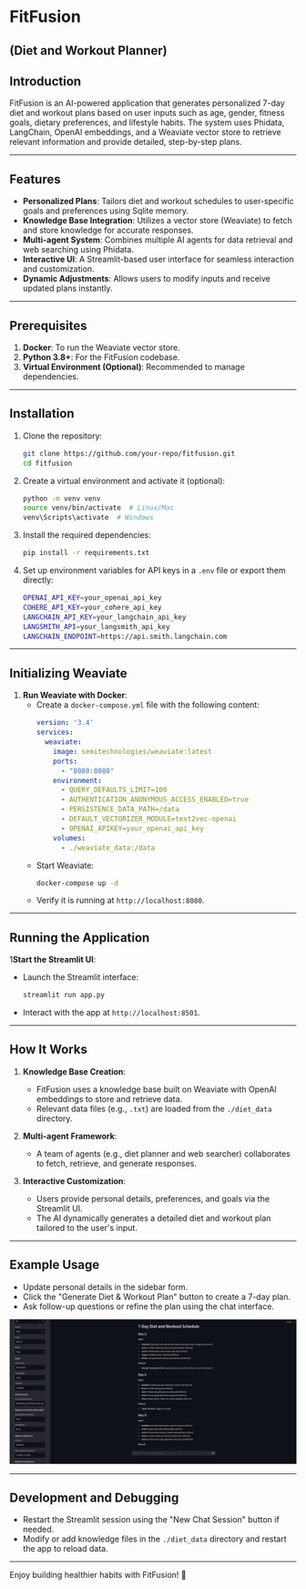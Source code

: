 # FitFusion 
## (Diet and Workout Planner)

## **Introduction**
FitFusion is an AI-powered application that generates personalized 7-day diet and workout plans based on user inputs such as age, gender, fitness goals, dietary preferences, and lifestyle habits. The system uses Phidata, LangChain, OpenAI embeddings, and a Weaviate vector store to retrieve relevant information and provide detailed, step-by-step plans.

---

## **Features**
- **Personalized Plans**: Tailors diet and workout schedules to user-specific goals and preferences using Sqlite memory.
- **Knowledge Base Integration**: Utilizes a vector store (Weaviate) to fetch and store knowledge for accurate responses.
- **Multi-agent System**: Combines multiple AI agents for data retrieval and web searching using Phidata.
- **Interactive UI**: A Streamlit-based user interface for seamless interaction and customization.
- **Dynamic Adjustments**: Allows users to modify inputs and receive updated plans instantly.

---

## **Prerequisites**
1. **Docker**: To run the Weaviate vector store.
2. **Python 3.8+**: For the FitFusion codebase.
3. **Virtual Environment (Optional)**: Recommended to manage dependencies.

---

## **Installation**
1. Clone the repository:
   ```bash
   git clone https://github.com/your-repo/fitfusion.git
   cd fitfusion
   ```
2. Create a virtual environment and activate it (optional):
   ```bash
   python -m venv venv
   source venv/bin/activate  # Linux/Mac
   venv\Scripts\activate  # Windows
   ```
3. Install the required dependencies:
   ```bash
   pip install -r requirements.txt
   ```
4. Set up environment variables for API keys in a `.env` file or export them directly:
   ```bash
   OPENAI_API_KEY=your_openai_api_key
   COHERE_API_KEY=your_cohere_api_key
   LANGCHAIN_API_KEY=your_langchain_api_key
   LANGSMITH_API=your_langsmith_api_key
   LANGCHAIN_ENDPOINT=https://api.smith.langchain.com
   ```

---

## **Initializing Weaviate**
1. **Run Weaviate with Docker**:
   - Create a `docker-compose.yml` file with the following content:
     ```yaml
     version: '3.4'
     services:
       weaviate:
         image: semitechnologies/weaviate:latest
         ports:
           - "8080:8080"
         environment:
           - QUERY_DEFAULTS_LIMIT=100
           - AUTHENTICATION_ANONYMOUS_ACCESS_ENABLED=true
           - PERSISTENCE_DATA_PATH=/data
           - DEFAULT_VECTORIZER_MODULE=text2vec-openai
           - OPENAI_APIKEY=your_openai_api_key
         volumes:
           - ./weaviate_data:/data
     ```
   - Start Weaviate:
     ```bash
     docker-compose up -d
     ```
   - Verify it is running at `http://localhost:8080`.

---

## **Running the Application**
1**Start the Streamlit UI**:
   - Launch the Streamlit interface:
     ```bash
     streamlit run app.py
     ```
   - Interact with the app at `http://localhost:8501`.

---

## **How It Works**
1. **Knowledge Base Creation**:
   - FitFusion uses a knowledge base built on Weaviate with OpenAI embeddings to store and retrieve data.
   - Relevant data files (e.g., `.txt`) are loaded from the `./diet_data` directory.

2. **Multi-agent Framework**:
   - A team of agents (e.g., diet planner and web searcher) collaborates to fetch, retrieve, and generate responses.

3. **Interactive Customization**:
   - Users provide personal details, preferences, and goals via the Streamlit UI.
   - The AI dynamically generates a detailed diet and workout plan tailored to the user's input.

---

## **Example Usage**
- Update personal details in the sidebar form.
- Click the "Generate Diet & Workout Plan" button to create a 7-day plan.
- Ask follow-up questions or refine the plan using the chat interface.

![FitFusion_ui](img/FitFusion_ui.png)

---

## **Development and Debugging**
- Restart the Streamlit session using the "New Chat Session" button if needed.
- Modify or add knowledge files in the `./diet_data` directory and restart the app to reload data.

---

Enjoy building healthier habits with FitFusion! 🚀
